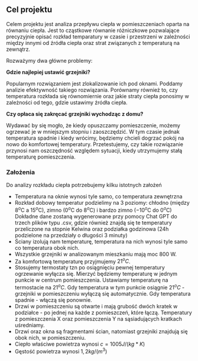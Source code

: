
## Cel projektu

Celem projektu jest analiza przepływu ciepła w pomieszczeniach oparta na równaniu ciepła. Jest to cząstkowe równanie różniczkowe pozwalające precyzyjnie opisać rozkład temparatury w czasie i przestrzeni w zależności między innymi od źródła ciepła oraz  strat związanych z temperaturą na zewnątrz.

Rozważymy dwa główne problemy:

**Gdzie najlepiej ustawić grzejniki?**

Popularnym rozwiązaniem jest zlokalizowanie ich pod oknami. Poddamy analizie efektywność takiego rozwiązania. Porównamy również to, czy temperatura rozkłada się równomiernie oraz jakie straty ciepła ponosimy w zależności od tego, gdzie ustawimy źródła ciepła.

**Czy opłaca się zakręcać grzejniki wychodząc z domu?**

Wydawać by się mogło, że kiedy opuszczamy pomieszczenie, możemy ogrzewać je w mniejszym stopniu i zaoszczędzić. W tym czasie jednak temperatura spadnie i kiedy wrócimy, będziemy chcieli dogrzać pokój na nowo do komfortowej temperatury. Przetestujemy, czy takie rozwiązanie przynosi nam oszczędność względem sytuacji, kiedy utrzymujemy stałą temperaturę pomieszczenia.

### Założenia
Do analizy rozkładu ciepła potrzebujemy kilku istotnych założeń


*   Temperatura na oknie wynosi tyle samo, co temperatura zewnętrzna
*   Rozkład dobowy temperatur podzielimy na 3 poziomy: chłodno (między $8^o$C a $15^o$C), zimno ($0^o$C do $8^o$C) i bardzo zimno ($-10^o$C do $0^o$C) Dokładne dane zostaną wygenerowane przy pomocy Chat GPT do trzech plików typu .csv, gdzie również znajdą się te temperatury przeliczone na stopnie Kelwina oraz podziałka godzinowa (24h podzielone na przedziały o długości 3 minuty)
*   Ściany izolują nam temperaturę, temperatura na nich wynosi tyle samo co temperatura obok nich.
* Wszystkie grzejniki w analizowanym mieszkaniu mają moc 800 W.
* Za komfortową temperaturę przyjmujemy $21^oC$.
* Stosujemy termostaty tzn po osiągnięciu pewnej temperatury ogrzewanie wyłącza się. Mierzyć będziemy temperaturę w jednym punkcie w centrum pomieszczenia. Ustawiamy temperaturę na termostacie na $21^oC$. Gdy temperatura w tym punkcie osiągnie $21^oC$ - grzejniki w pomieszczeniu wyłączą się automatycznie. Gdy temperatura spadnie - włączą się ponownie.
* Drzwi w pomieszczeniu są otwarte i mają grubość dwóch kratek w podziałce - po jednej na każde z pomieszczeń, które łączą. Temperatury z pomieszczenia X oraz pomieszczenia Y na sąsiadujących kratkach uśredniamy.
* Drzwi oraz okna są fragmentami ścian, natomiast grzejniki znajdują się obok nich, w pomieszczeniu.
* Ciepło właściwe powietrza wynosi $c=1005 J/(kg*K)$
* Gęstość powietrza wynosi $1,2 kg/(m^3)$


